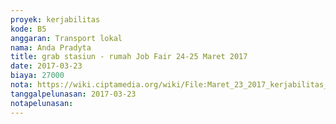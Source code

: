 ```yaml
---
proyek: kerjabilitas
kode: B5
anggaran: Transport lokal
nama: Anda Pradyta
title: grab stasiun - rumah Job Fair 24-25 Maret 2017
date: 2017-03-23
biaya: 27000
nota: https://wiki.ciptamedia.org/wiki/File:Maret_23_2017_kerjabilitas_B5_grab_stasiun_rumah_anda.jpg
tanggalpelunasan: 2017-03-23
notapelunasan:
---
```

